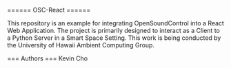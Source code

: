 ====== OSC-React ======

This repository is an example for integrating OpenSoundControl into a React Web Application. The project is primarily designed to interact as a Client to a Python Server in a Smart Space Setting. This work is being conducted by the University of Hawaii Ambient Computing Group.

=== Authors ===
Kevin Cho
